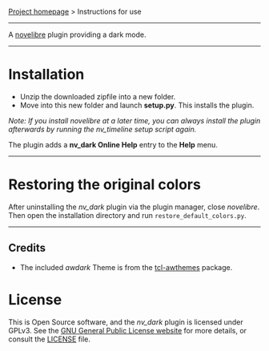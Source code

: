 [Project homepage](https://github.com/peter88213/nv_dark) > Instructions for use

--- 

A [novelibre](https://github.com/peter88213/novelibre/) plugin providing a dark mode. 

---

# Installation

- Unzip the downloaded zipfile into a new folder.
- Move into this new folder and launch **setup.py**. This installs the plugin.

*Note: If you install novelibre at a later time, you can always install the plugin afterwards by running the nv_timeline setup script again.*

The plugin adds a **nv_dark Online Help** entry to the **Help** menu. 

---

# Restoring the original colors

After uninstalling the *nv_dark* plugin via the plugin manager, close *novelibre*.
Then open the installation directory and run `restore_default_colors.py`. 

---

## Credits

- The included *awdark* Theme is from the [tcl-awthemes](https://sourceforge.net/projects/tcl-awthemes/) package. 

# License

This is Open Source software, and the *nv_dark* plugin is licensed under GPLv3. See the
[GNU General Public License website](https://www.gnu.org/licenses/gpl-3.0.en.html) for more
details, or consult the [LICENSE](https://github.com/peter88213/nv_dark/blob/main/LICENSE) file.
